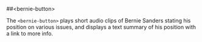 ##&lt;bernie-button&gt;

The `<bernie-button>` plays short audio clips of Bernie Sanders stating his position on various issues, and displays a text summary of his position with a link to more info.